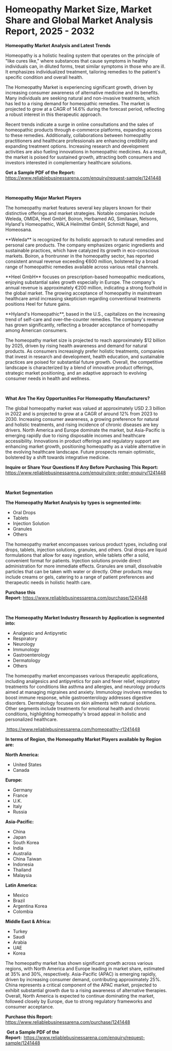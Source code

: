 <p><h1>Homeopathy Market Size, Market Share and Global Market Analysis Report, 2025 - 2032</h1></p><p><strong>Homeopathy Market Analysis and Latest Trends</strong></p>
<p><p>Homeopathy is a holistic healing system that operates on the principle of "like cures like," where substances that cause symptoms in healthy individuals can, in diluted forms, treat similar symptoms in those who are ill. It emphasizes individualized treatment, tailoring remedies to the patient's specific condition and overall health.</p><p>The Homeopathy Market is experiencing significant growth, driven by increasing consumer awareness of alternative medicine and its benefits. Many individuals are seeking natural and non-invasive treatments, which has led to a rising demand for homeopathic remedies. The market is projected to grow at a CAGR of 14.6% during the forecast period, reflecting a robust interest in this therapeutic approach.</p><p>Recent trends indicate a surge in online consultations and the sales of homeopathic products through e-commerce platforms, expanding access to these remedies. Additionally, collaborations between homeopathy practitioners and healthcare professionals are enhancing credibility and expanding treatment options. Increasing research and development activities are also fueling innovations in homeopathic medicines. As a result, the market is poised for sustained growth, attracting both consumers and investors interested in complementary healthcare solutions.</p></p>
<p><strong>Get a Sample PDF of the Report:&nbsp;</strong> <a href="https://www.reliablebusinessarena.com/enquiry/request-sample/1241448?utm_campaign=1841&utm_medium=2&utm_source=Github&utm_content=ia&utm_term=13042025&utm_id=homeopathy">https://www.reliablebusinessarena.com/enquiry/request-sample/1241448</a></p>
<p>&nbsp;</p>
<p><strong>Homeopathy Major Market Players</strong></p>
<p><p>The homeopathy market features several key players known for their distinctive offerings and market strategies. Notable companies include Weleda, OMIDA, Heel GmbH, Boiron, Herbamed AG, Similasan, Nelsons, Hyland's Homeopathic, WALA Heilmittel GmbH, Schmidt Nagel, and Homeosana.</p><p>**Weleda** is recognized for its holistic approach to natural remedies and personal care products. The company emphasizes organic ingredients and sustainable practices, which have catalyzed its growth in eco-conscious markets. Boiron, a frontrunner in the homeopathy sector, has reported consistent annual revenue exceeding €600 million, bolstered by a broad range of homeopathic remedies available across various retail channels.</p><p>**Heel GmbH** focuses on prescription-based homeopathic medications, enjoying substantial sales growth especially in Europe. The company's annual revenue is approximately €200 million, indicating a strong foothold in the global market. The growing acceptance of homeopathy in mainstream healthcare amid increasing skepticism regarding conventional treatments positions Heel for future gains.</p><p>**Hyland's Homeopathic**, based in the U.S., capitalizes on the increasing trend of self-care and over-the-counter remedies. The company's revenue has grown significantly, reflecting a broader acceptance of homeopathy among American consumers.</p><p>The homeopathy market size is projected to reach approximately $12 billion by 2025, driven by rising health awareness and demand for natural products. As consumers increasingly prefer holistic treatments, companies that invest in research and development, health education, and sustainable practices are poised for substantial future growth. Overall, the competitive landscape is characterized by a blend of innovative product offerings, strategic market positioning, and an adaptive approach to evolving consumer needs in health and wellness.</p></p>
<p>&nbsp;</p>
<p><strong>What Are The Key Opportunities For Homeopathy Manufacturers?</strong></p>
<p><p>The global homeopathy market was valued at approximately USD 2.3 billion in 2022 and is projected to grow at a CAGR of around 12% from 2023 to 2030. Increasing consumer awareness, a growing preference for natural and holistic treatments, and rising incidence of chronic diseases are key drivers. North America and Europe dominate the market, but Asia-Pacific is emerging rapidly due to rising disposable incomes and healthcare accessibility. Innovations in product offerings and regulatory support are enhancing market growth, positioning homeopathy as a viable alternative in the evolving healthcare landscape. Future prospects remain optimistic, bolstered by a shift towards integrative medicine.</p></p>
<p><strong>Inquire or Share Your Questions If Any Before Purchasing This Report:</strong> <a href="https://www.reliablebusinessarena.com/enquiry/pre-order-enquiry/1241448?utm_campaign=1841&utm_medium=2&utm_source=Github&utm_content=ia&utm_term=13042025&utm_id=homeopathy">https://www.reliablebusinessarena.com/enquiry/pre-order-enquiry/1241448</a></p>
<p>&nbsp;</p>
<p><strong>Market Segmentation</strong></p>
<p><strong>The Homeopathy Market Analysis by types is segmented into:</strong></p>
<p><ul><li>Oral Drops</li><li>Tablets</li><li>Injection Solution</li><li>Granules</li><li>Others</li></ul></p>
<p><p>The homeopathy market encompasses various product types, including oral drops, tablets, injection solutions, granules, and others. Oral drops are liquid formulations that allow for easy ingestion, while tablets offer a solid, convenient format for patients. Injection solutions provide direct administration for more immediate effects. Granules are small, dissolvable particles that can be taken with water or directly. Other products may include creams or gels, catering to a range of patient preferences and therapeutic needs in holistic health care.</p></p>
<p><strong>Purchase this Report:&nbsp;</strong><a href="https://www.reliablebusinessarena.com/purchase/1241448?utm_campaign=1841&utm_medium=2&utm_source=Github&utm_content=ia&utm_term=13042025&utm_id=homeopathy">https://www.reliablebusinessarena.com/purchase/1241448</a></p>
<p>&nbsp;</p>
<p><strong>The Homeopathy Market Industry Research by Application is segmented into:</strong></p>
<p><ul><li>Analgesic and Antipyretic</li><li>Respiratory</li><li>Neurology</li><li>Immunology</li><li>Gastroenterology</li><li>Dermatology</li><li>Others</li></ul></p>
<p><p>The homeopathy market encompasses various therapeutic applications, including analgesics and antipyretics for pain and fever relief, respiratory treatments for conditions like asthma and allergies, and neurology products aimed at managing migraines and anxiety. Immunology involves remedies to boost immune response, while gastroenterology addresses digestive disorders. Dermatology focuses on skin ailments with natural solutions. Other segments include treatments for emotional health and chronic conditions, highlighting homeopathy's broad appeal in holistic and personalized healthcare.</p></p>
<p><a href="https://www.reliablebusinessarena.com/homeopathy-r1241448?utm_campaign=1841&utm_medium=2&utm_source=Github&utm_content=ia&utm_term=13042025&utm_id=homeopathy">&nbsp;https://www.reliablebusinessarena.com/homeopathy-r1241448</a></p>
<p><strong>In terms of Region, the Homeopathy Market Players available by Region are:</strong></p>
<p>
    <p> <strong> North America: </strong>
        <ul>
            <li>United States</li>
            <li>Canada</li>
        </ul>
        </p> 
    <p> <strong> Europe: </strong>
        <ul>
            <li>Germany</li>
            <li>France</li>
            <li>U.K.</li>
            <li>Italy</li>
            <li>Russia</li>
        </ul>
        </p> 
    <p> <strong> Asia-Pacific: </strong>
        <ul>
            <li>China</li>
            <li>Japan</li>
            <li>South Korea</li>
            <li>India</li>
            <li>Australia</li>
            <li>China Taiwan</li>
            <li>Indonesia</li>
            <li>Thailand</li>
            <li>Malaysia</li>
        </ul>
        </p> 
    <p> <strong> Latin America: </strong>
        <ul>
            <li>Mexico</li>
            <li>Brazil</li>
            <li>Argentina Korea</li>
            <li>Colombia</li>
        </ul>
        </p> 
    <p> <strong> Middle East & Africa: </strong>
        <ul>
            <li>Turkey</li>
            <li>Saudi</li>
            <li>Arabia</li>
            <li>UAE</li>
            <li>Korea</li>
        </ul>
    </p>
    </p>
<p><p>The homeopathy market has shown significant growth across various regions, with North America and Europe leading in market share, estimated at 35% and 30%, respectively. Asia-Pacific (APAC) is emerging rapidly, driven by increasing consumer demand, contributing approximately 25%. China represents a critical component of the APAC market, projected to exhibit substantial growth due to a rising awareness of alternative therapies. Overall, North America is expected to continue dominating the market, followed closely by Europe, due to strong regulatory frameworks and consumer acceptance.</p></p>
<p><strong>Purchase this Report: </strong><a href="https://www.reliablebusinessarena.com/purchase/1241448?utm_campaign=1841&utm_medium=2&utm_source=Github&utm_content=ia&utm_term=13042025&utm_id=homeopathy">https://www.reliablebusinessarena.com/purchase/1241448</a></p>
<p>&nbsp;<strong>Get a Sample PDF of the Report:&nbsp;&nbsp;</strong><a href="https://www.reliablebusinessarena.com/enquiry/request-sample/1241448?utm_campaign=1841&utm_medium=2&utm_source=Github&utm_content=ia&utm_term=13042025&utm_id=homeopathy">https://www.reliablebusinessarena.com/enquiry/request-sample/1241448</a></p>
<p><strong></strong></p>
<p><p></p><p></p><p></p></p>
